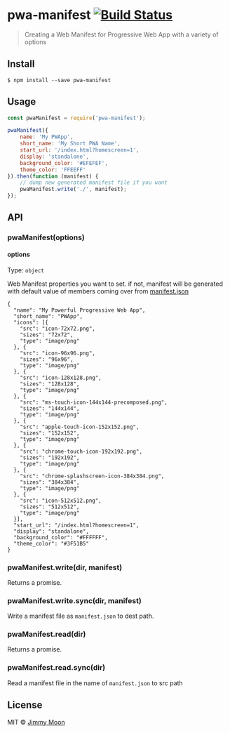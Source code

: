 # pwa-manifest [![Build Status](https://travis-ci.org/ragingwind/pwa-manifest.svg?branch=master)](https://travis-ci.org/ragingwind/pwa-manifest)

> Creating a Web Manifest for Progressive Web App with a variety of options


## Install

```
$ npm install --save pwa-manifest
```


## Usage

```js
const pwaManifest = require('pwa-manifest');

pwaManifest({
	name: 'My PWApp',
	short_name: 'My Short PWA Name',
	start_url: '/index.html?homescreen=1',
	display: 'standalone',
	background_color: '#EFEFEF',
	theme_color: 'FFEEFF'
}).then(function (manifest) {
	// dump new generated manifest file if you want
	pwaManifest.write('./', manifest);
});
```


## API

### pwaManifest(options)

#### options

Type: `object`

Web Manifest properties you want to set. if not, manifest will be generated with default value of members coming over from [manifest.json](https://github.com/PolymerLabs/progressive-webapp-config/blob/master/app/manifest.json)

```
{
  "name": "My Powerful Progressive Web App",
  "short_name": "PWApp",
  "icons": [{
    "src": "icon-72x72.png",
    "sizes": "72x72",
    "type": "image/png"
  }, {
    "src": "icon-96x96.png",
    "sizes": "96x96",
    "type": "image/png"
  }, {
    "src": "icon-128x128.png",
    "sizes": "128x128",
    "type": "image/png"
  }, {
    "src": "ms-touch-icon-144x144-precomposed.png",
    "sizes": "144x144",
    "type": "image/png"
  }, {
    "src": "apple-touch-icon-152x152.png",
    "sizes": "152x152",
    "type": "image/png"
  }, {
    "src": "chrome-touch-icon-192x192.png",
    "sizes": "192x192",
    "type": "image/png"
  }, {
    "src": "chrome-splashscreen-icon-384x384.png",
    "sizes": "384x384",
    "type": "image/png"
  }, {
    "src": "icon-512x512.png",
    "sizes": "512x512",
    "type": "image/png"
  }],
  "start_url": "/index.html?homescreen=1",
  "display": "standalone",
  "background_color": "#FFFFFF",
  "theme_color": "#3F51B5"
}
```

### pwaManifest.write(dir, manifest)

Returns a promise.

### pwaManifest.write.sync(dir, manifest)

Write a manifest file as `manifest.json` to dest path.

### pwaManifest.read(dir)

Returns a promise.

### pwaManifest.read.sync(dir)

Read a manifest file in the name of `manifest.json` to src path

## License

MIT © [Jimmy Moon](http://ragingwind.me)
